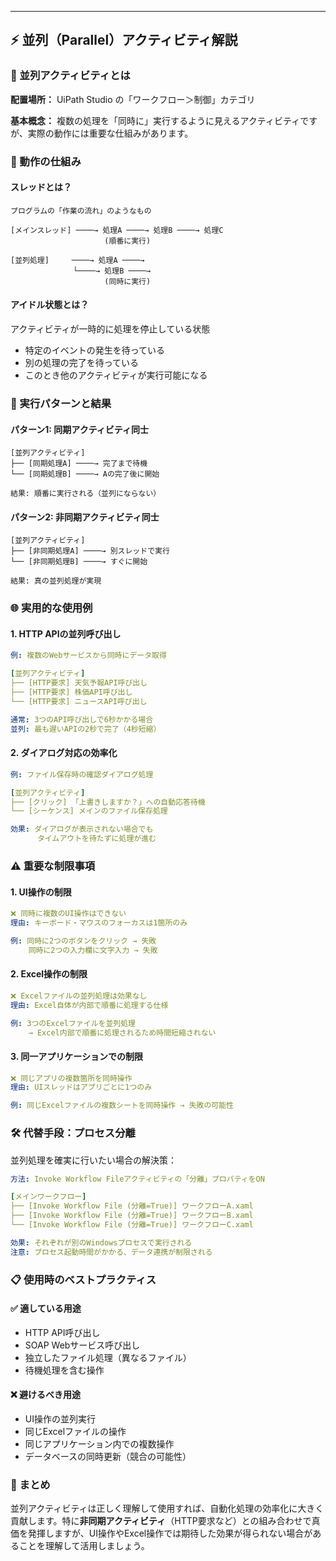 ---

## ⚡ 並列（Parallel）アクティビティ解説

### 🎯 並列アクティビティとは

**配置場所：** UiPath Studio の「ワークフロー＞制御」カテゴリ

**基本概念：** 
複数の処理を「同時に」実行するように見えるアクティビティですが、実際の動作には重要な仕組みがあります。

### 🔄 動作の仕組み

#### **スレッドとは？**
```
プログラムの「作業の流れ」のようなもの

[メインスレッド] ────→ 処理A ────→ 処理B ────→ 処理C
                     (順番に実行)

[並列処理]     ────→ 処理A ────→
              └────→ 処理B ────→
                     (同時に実行)
```

#### **アイドル状態とは？**
アクティビティが一時的に処理を停止している状態
- 特定のイベントの発生を待っている
- 別の処理の完了を待っている
- このとき他のアクティビティが実行可能になる

### 📝 実行パターンと結果

#### **パターン1: 同期アクティビティ同士**
```
[並列アクティビティ]
├── [同期処理A] ────→ 完了まで待機
└── [同期処理B] ────→ Aの完了後に開始

結果: 順番に実行される（並列にならない）
```

#### **パターン2: 非同期アクティビティ同士**
```
[並列アクティビティ]
├── [非同期処理A] ────→ 別スレッドで実行
└── [非同期処理B] ────→ すぐに開始

結果: 真の並列処理が実現
```

### 🌐 実用的な使用例

#### **1. HTTP APIの並列呼び出し**
```yaml
例: 複数のWebサービスから同時にデータ取得

[並列アクティビティ]
├── [HTTP要求] 天気予報API呼び出し
├── [HTTP要求] 株価API呼び出し  
└── [HTTP要求] ニュースAPI呼び出し

通常: 3つのAPI呼び出しで6秒かかる場合
並列: 最も遅いAPIの2秒で完了（4秒短縮）
```

#### **2. ダイアログ対応の効率化**
```yaml
例: ファイル保存時の確認ダイアログ処理

[並列アクティビティ]
├── [クリック] 「上書きしますか？」への自動応答待機
└── [シーケンス] メインのファイル保存処理

効果: ダイアログが表示されない場合でも
      タイムアウトを待たずに処理が進む
```

### ⚠️ 重要な制限事項

#### **1. UI操作の制限**
```yaml
❌ 同時に複数のUI操作はできない
理由: キーボード・マウスのフォーカスは1箇所のみ

例: 同時に2つのボタンをクリック → 失敗
    同時に2つの入力欄に文字入力 → 失敗
```

#### **2. Excel操作の制限**
```yaml
❌ Excelファイルの並列処理は効果なし
理由: Excel自体が内部で順番に処理する仕様

例: 3つのExcelファイルを並列処理
    → Excel内部で順番に処理されるため時間短縮されない
```

#### **3. 同一アプリケーションでの制限**
```yaml
❌ 同じアプリの複数箇所を同時操作
理由: UIスレッドはアプリごとに1つのみ

例: 同じExcelファイルの複数シートを同時操作 → 失敗の可能性
```

### 🛠️ 代替手段：プロセス分離

並列処理を確実に行いたい場合の解決策：

```yaml
方法: Invoke Workflow Fileアクティビティの「分離」プロパティをON

[メインワークフロー]
├── [Invoke Workflow File (分離=True)] ワークフローA.xaml
├── [Invoke Workflow File (分離=True)] ワークフローB.xaml
└── [Invoke Workflow File (分離=True)] ワークフローC.xaml

効果: それぞれが別のWindowsプロセスで実行される
注意: プロセス起動時間がかかる、データ連携が制限される
```

### 📋 使用時のベストプラクティス

#### **✅ 適している用途**
- HTTP API呼び出し
- SOAP Webサービス呼び出し
- 独立したファイル処理（異なるファイル）
- 待機処理を含む操作

#### **❌ 避けるべき用途**
- UI操作の並列実行
- 同じExcelファイルの操作
- 同じアプリケーション内での複数操作
- データベースの同時更新（競合の可能性）

### 🎯 まとめ

並列アクティビティは正しく理解して使用すれば、自動化処理の効率化に大きく貢献します。特に**非同期アクティビティ**（HTTP要求など）との組み合わせで真価を発揮しますが、UI操作やExcel操作では期待した効果が得られない場合があることを理解して活用しましょう。
